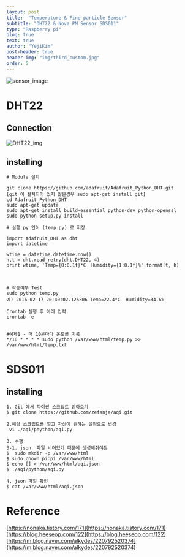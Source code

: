```yaml
---
layout: post
title:  "Temperature & Fine particle Sensor" 
subtitle: "DHT22 & Nova PM Sensor SDS011"
type: "Raspberry pi"
blog: true
text: true
author: "YejiKim"
post-header: true
header-img: "img/third_custom.jpg"
order: 5
---
```

![sensor_image](./img/tmep_air_img.PNG) 

# DHT22 

## Connection 
![DHT22_img](./img/DHT22_img.PNG) 

## installing 

    # Module 설치
  
    git clone https://github.com/adafruit/Adafruit_Python_DHT.git
    [git 이 설치되어 있지 않은경우 sudo apt-get install git]
    cd Adafruit_Python_DHT
    sudo apt-get update
    sudo apt-get install build-essential python-dev python-openssl
    sudo python setup.py install

    # 실행 py 언어 (temp.py) 로 저장

    import Adafruit_DHT as dht
    import datetime

    wtime = datetime.datetime.now()
    h,t = dht.read_retry(dht.DHT22, 4)
    print wtime, 'Temp={0:0.1f}*C  Humidity={1:0.1f}%'.format(t, h) 



    # 작동여부 Test
    sudo python temp.py
    예) 2016-02-17 20:40:02.125806 Temp=22.4*C  Humidity=34.6%

    Crontab 실행 후 아래 입력
    crontab -e


    #예제1 - 매 10분마다 온도를 기록
    */10 * * * * sudo python /var/www/html/temp.py >> /var/www/html/temp.txt
    
    
# SDS011

## installing

    1. Git 에서 파이썬 스크립트 받아오기 
    $ git clone https://github.com/zefanja/aqi.git
    
    2.해당 스크립트를 열고 자신이 원하는 설정으로 변경 
     vi ./aqi/phython/aqi.py
     
    3. 수행 
    3-1. json  파일 비어있기 때문에 생성해줘야됨
    $  sudo mkdir -p /var/www/html
    $ sudo chown pi:pi /var/www/html
    $ echo [] > /var/www/html/aqi.json
    $ ./aqi/python/aqi.py
    
    4. json 파일 확인
    $ cat /var/www/html/aqi.json
    
# Reference 
[https://nonaka.tistory.com/171](https://nonaka.tistory.com/171)
[https://blog.heeseop.com/122](https://blog.heeseop.com/122)
[https://m.blog.naver.com/alkydes/220792520374](https://m.blog.naver.com/alkydes/220792520374)
    
     
